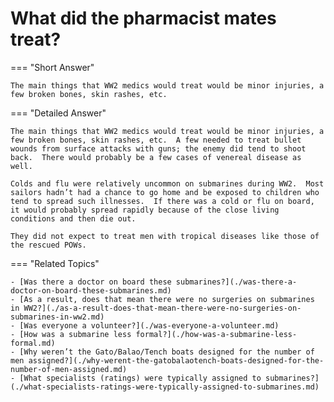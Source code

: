 # What did the pharmacist mates treat?


=== "Short Answer"

    The main things that WW2 medics would treat would be minor injuries, a few broken bones, skin rashes, etc.
=== "Detailed Answer"

    The main things that WW2 medics would treat would be minor injuries, a few broken bones, skin rashes, etc.  A few needed to treat bullet wounds from surface attacks with guns; the enemy did tend to shoot back.  There would probably be a few cases of venereal disease as well.

    Colds and flu were relatively uncommon on submarines during WW2.  Most sailors hadn’t had a chance to go home and be exposed to children who tend to spread such illnesses.  If there was a cold or flu on board, it would probably spread rapidly because of the close living conditions and then die out.

    They did not expect to treat men with tropical diseases like those of the rescued POWs.
=== "Related Topics"

    - [Was there a doctor on board these submarines?](./was-there-a-doctor-on-board-these-submarines.md)
    - [As a result, does that mean there were no surgeries on submarines in WW2?](./as-a-result-does-that-mean-there-were-no-surgeries-on-submarines-in-ww2.md)
    - [Was everyone a volunteer?](./was-everyone-a-volunteer.md)
    - [How was a submarine less formal?](./how-was-a-submarine-less-formal.md)
    - [Why weren’t the Gato/Balao/Tench boats designed for the number of men assigned?](./why-werent-the-gatobalaotench-boats-designed-for-the-number-of-men-assigned.md)
    - [What specialists (ratings) were typically assigned to submarines?](./what-specialists-ratings-were-typically-assigned-to-submarines.md)